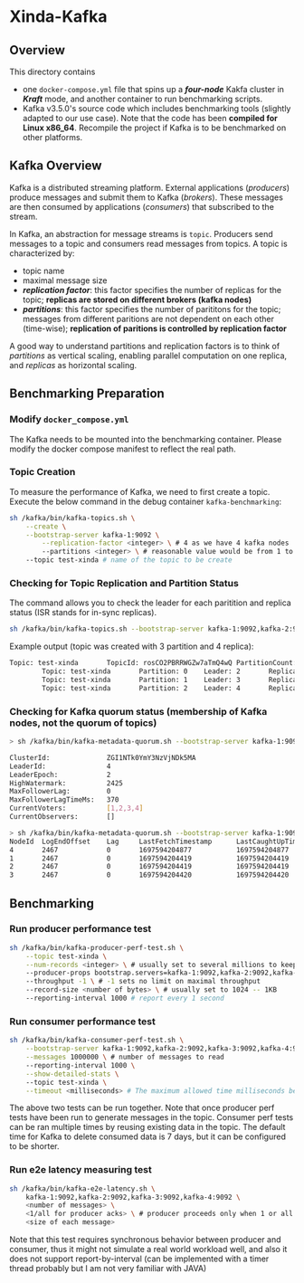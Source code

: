 # Xinda-Kafka

## Overview
This directory contains 
- one `docker-compose.yml` file that spins up a ***four-node*** Kakfa cluster in ***Kraft*** mode, and another container to run benchmarking scripts. 
- Kafka v3.5.0's source code which includes benchmarking tools (slightly adapted to our use case). Note that the code has been **compiled for Linux x86_64**. Recompile the project if Kafka is to be benchmarked on other platforms.

## Kafka Overview
Kafka is a distributed streaming platform. External applications (*producers*) produce messages and submit them to Kafka (*brokers*). These messages are then consumed by applications (*consumers*) that subscribed to the stream. 

In Kafka, an abstraction for message streams is `topic`. Producers send messages to a topic and consumers read messages from topics. A topic is characterized by:
- topic name
- maximal message size
- ***replication factor***: this factor specifies the number of replicas for the topic; **replicas are stored on different brokers (kafka nodes)**
- ***partitions***: this factor specifies the number of parititons for the topic; messages from different paritions are not dependent on each other (time-wise); **replication of paritions is controlled by replication factor**

A good way to understand partitions and replication factors is to think of *partitions* as vertical scaling, enabling parallel computation on one replica, and *replicas* as horizontal scaling.  

## Benchmarking Preparation
### Modify `docker_compose.yml`
The Kafka needs to be mounted into the benchmarking container. Please modify the docker compose manifest to reflect the real path.

### Topic Creation
To measure the performance of Kafka, we need to first create a topic. Execute the below command in the debug container `kafka-benchmarking`:
```bash
sh /kafka/bin/kafka-topics.sh \
	--create \
	--bootstrap-server kafka-1:9092 \
        --replication-factor <integer> \ # 4 as we have 4 kafka nodes
        --partitions <integer> \ # reasonable value would be from 1 to ~100 
	--topic test-xinda # name of the topic to be create
```

### Checking for Topic Replication and Partition Status
The command allows you to check the leader for each paritition and replica status (ISR stands for in-sync replicas).
```bash
sh /kafka/bin/kafka-topics.sh --bootstrap-server kafka-1:9092,kafka-2:9092,kafka-3:9092,kafka-4:9092 --describe --topic test-xinda 
```
Example output (topic was created with 3 partition and 4 replica):
```bash
Topic: test-xinda       TopicId: rosCO2PBRRWGZw7aTmQ4wQ PartitionCount: 3       ReplicationFactor: 4    Configs: 
        Topic: test-xinda       Partition: 0    Leader: 2       Replicas: 2,3,4,1       Isr: 2,3,4,1
        Topic: test-xinda       Partition: 1    Leader: 3       Replicas: 3,4,1,2       Isr: 3,4,1,2
        Topic: test-xinda       Partition: 2    Leader: 4       Replicas: 4,1,2,3       Isr: 4,1,2,3
```

### Checking for Kafka quorum status (membership of Kafka nodes, not the quorum of topics)
```bash
> sh /kafka/bin/kafka-metadata-quorum.sh --bootstrap-server kafka-1:9092 describe --status

ClusterId:              ZGI1NTk0YmY3NzVjNDk5MA
LeaderId:               4
LeaderEpoch:            2
HighWatermark:          2425
MaxFollowerLag:         0
MaxFollowerLagTimeMs:   370
CurrentVoters:          [1,2,3,4]
CurrentObservers:       []
```

```bash
> sh /kafka/bin/kafka-metadata-quorum.sh --bootstrap-server kafka-1:9092 describe --replication
NodeId  LogEndOffset    Lag     LastFetchTimestamp      LastCaughtUpTimestamp   Status  
4       2467            0       1697594204877           1697594204877           Leader  
1       2467            0       1697594204419           1697594204419           Follower
2       2467            0       1697594204419           1697594204419           Follower
3       2467            0       1697594204420           1697594204420           Follower
```

## Benchmarking
### Run producer performance test
```bash
sh /kafka/bin/kafka-producer-perf-test.sh \
	--topic test-xinda \
	--num-records <integer> \ # usually set to several millions to keep the consumer test run longer
	--producer-props bootstrap.servers=kafka-1:9092,kafka-2:9092,kafka-3:9092,kafka-4:9092 \ 
	--throughput -1 \ # -1 sets no limit on maximal throughput
	--record-size <number of bytes> \ # usually set to 1024 -- 1KB
	--reporting-interval 1000 # report every 1 second
```

### Run consumer performance test
```bash
sh /kafka/bin/kafka-consumer-perf-test.sh \
	--bootstrap-server kafka-1:9092,kafka-2:9092,kafka-3:9092,kafka-4:9092 \
	--messages 1000000 \ # number of messages to read
	--reporting-interval 1000 \
	--show-detailed-stats \ 
	--topic test-xinda \
	--timeout <milliseconds> # The maximum allowed time milliseconds between returned records. (default: 10000)  
```

The above two tests can be run together. Note that once producer perf tests have been run to generate messages in the topic. Consumer perf tests can be ran multiple times by reusing existing data in the topic. The default time for Kafka to delete consumed data is 7 days, but it can be configured to be shorter.

### Run e2e latency measuring test
```bash
sh /kafka/bin/kafka-e2e-latency.sh \
	kafka-1:9092,kafka-2:9092,kafka-3:9092,kafka-4:9092 \
	<number of messages> \
	<1/all for producer acks> \ # producer proceeds only when 1 or all in-sync replicas have received the message 
	<size of each message>
```
Note that this test requires synchronous behavior between producer and consumer, thus it might not simulate a real world workload well, and also it does not support report-by-interval (can be implemented with a timer thread probably but I am not very familiar with JAVA)




